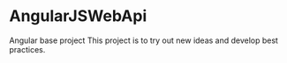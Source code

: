 # AngularJSWebApi
Angular base project
This project is to try out new ideas and develop best practices.
